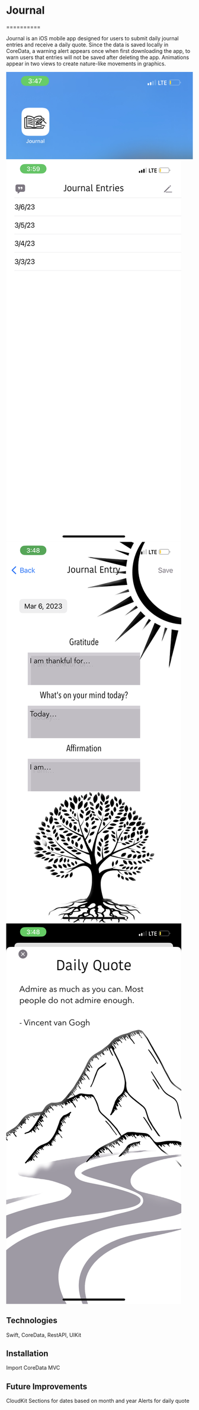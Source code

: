 # Journal
==========

Journal is an iOS mobile app designed for users to submit daily journal entries and receive a daily quote. Since the data is saved locally in CoreData, a warning alert appears once when first downloading the app, to warn users that entries will not be saved after deleting the app. Animations appear in two views to create nature-like movements in graphics. 

![AppImage](appIcon.jpg)
![Home](homeView.jpeg)
![Entry](entryview.PNG)
![Quote](quoteView.PNG)

Technologies
--------------
Swift, CoreData, RestAPI, UIKit

Installation
--------------
Import CoreData 
MVC

Future Improvements
--------------------
CloudKit
Sections for dates based on month and year
Alerts for daily quote
